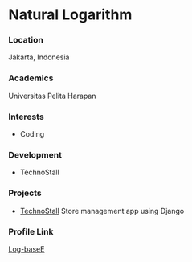 # Natural Logarithm

### Location

Jakarta, Indonesia

### Academics

Universitas Pelita Harapan

### Interests

- Coding

### Development

- TechnoStall

### Projects

- [TechnoStall](https://github.com/Log-baseE/TechnoStall) Store management app using Django

### Profile Link

[Log-baseE](https://github.com/Log-baseE)